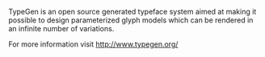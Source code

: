 TypeGen is an open source generated typeface system aimed at making it possible to design parameterized glyph models which can be rendered in an infinite number of variations.

For more information visit http://www.typegen.org/
